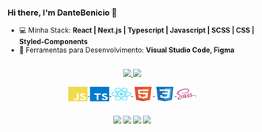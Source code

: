 ### Hi there, I'm DanteBenicio 👋

- 💻 Minha Stack: <strong>React | Next.js | Typescript | Javascript | SCSS | CSS | Styled-Components</strong>
- 🧰 Ferramentas para Desenvolvimento: <strong>Visual Studio Code, Figma</strong>

##

<div align="center">
  <a href="https://github.com/DanteBenicio">
  <img height="180em" src="https://github-readme-stats.vercel.app/api?username=DanteBenicio&show_icons=true&theme=blueberry&include_all_commits=true&count_private=true"/>
  <img height="180em" src="https://github-readme-stats.vercel.app/api/top-langs/?username=DanteBenicio&layout=compact&langs_count=7&theme=blueberry"/>
</div>

 <div style="display: inline_block" align="center"><br>
   <img align="center" alt="DanteBenicio-Js" height="30" width="40" src="https://raw.githubusercontent.com/devicons/devicon/master/icons/javascript/javascript-plain.svg">
   <img align="center" alt="DanteBenicio-Ts" height="30" width="40" src="https://raw.githubusercontent.com/devicons/devicon/master/icons/typescript/typescript-plain.svg">
   <img align="center" alt="DanteBenicio-React" height="30" width="40" src="https://raw.githubusercontent.com/devicons/devicon/master/icons/react/react-original.svg">
   <img align="center" alt="DanteBenicio-HTML" height="30" width="40" src="https://raw.githubusercontent.com/devicons/devicon/master/icons/html5/html5-original.svg">
   <img align="center" alt="DanteBenicio-CSS" height="30" width="40" src="https://raw.githubusercontent.com/devicons/devicon/master/icons/css3/css3-original.svg">
   <img align="center" alt="DanteBenicio-Scss" height="30" width="40" src="https://raw.githubusercontent.com/devicons/devicon/master/icons/sass/sass-original.svg">
</div>
  
##
  
<div align="center">
  <a href="https://www.instagram.com/dante_benicio17/" target="_blank"><img src="https://img.shields.io/badge/-Instagram-%23E4405F?style=for-the-badge&logo=instagram&logoColor=white" target="_blank"></a>
 <a href="https://discord.com/channels/@me" target="_blank"><img src="https://img.shields.io/badge/Discord-7289DA?style=for-the-badge&logo=discord&logoColor=white" target="_blank"></a> 
  <a href = "mailto:dantecosta79@gmail.com"><img src="https://img.shields.io/badge/Gmail-D14836?style=for-the-badge&logo=gmail&logoColor=white" target="_blank"></a>
  <a href="https://www.linkedin.com/in/dante-benicio-3873091b3/" target="_blank"><img src="https://img.shields.io/badge/-LinkedIn-%230077B5?style=for-the-badge&logo=linkedin&logoColor=white" target="_blank" ></a> 
 
</div>
